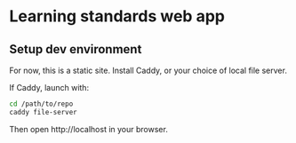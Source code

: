 # Learning standards web app

## Setup dev environment
For now, this is a static site. Install Caddy, or your choice of local file server.

If Caddy, launch with:
```bash
cd /path/to/repo
caddy file-server
```

Then open http://localhost in your browser.
